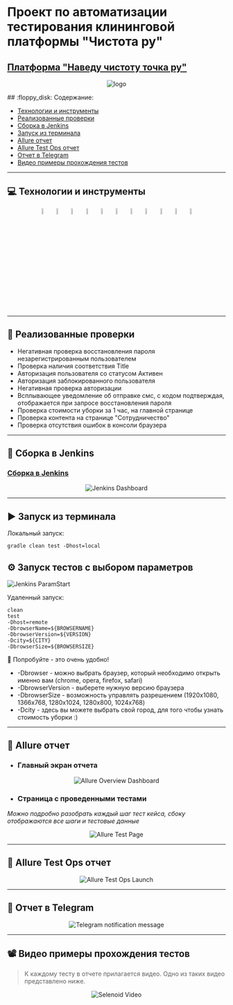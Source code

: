 # Проект по автоматизации тестирования клининговой платформы "Чистота ру"
## <a target="_blank" href="https://www.navedudud.ru/">Платформа "Наведу чистоту точка ру"</a>
<p align="center">
<img title="logo" src="images/screenshots/Xpic001.jpg">
</p>
## :floppy_disk: Содержание:

- <a href="#computer-технологии-и-инструменты">Технологии и инструменты</a>
- <a href="#notebook_with_decorative_cover-реализованные-проверки">Реализованные проверки</a>
- <a href="#electric_plug-сборка-в-Jenkins">Сборка в Jenkins</a>
- <a href="#arrow_forward-запуск-из-терминала">Запуск из терминала</a>
- <a href="#open_book-allure-отчет">Allure отчет</a>
- <a href="#hammer-allure-test-ops-отчет">Allure Test Ops отчет</a>
- <a href="#robot-отчет-в-telegram">Отчет в Telegram</a>
- <a href="#film_projector-видео-примеры-прохождения-тестов">Видео примеры прохождения тестов</a>

***

## :computer: Технологии и инструменты
<p align="center">
<img width="6%" title="IntelliJ IDEA" src="images/logo/Intelij_IDEA.svg">
<img width="6%" title="Java" src="images/logo/Java.svg">
<img width="6%" title="Selenide" src="images/logo/Selenide.svg">
<img width="6%" title="Selenoid" src="images/logo/Selenoid.svg">
<img width="6%" title="Postgresql" src="images/logo/Postgresql_elephant.svg.png">
<img width="6%" title="Allure Report" src="images/logo/Allure_Report.svg">
<img width="6%" title="Gradle" src="images/logo/Gradle.svg">
<img width="6%" title="JUnit5" src="images/logo/JUnit5.svg">
<img width="6%" title="GitHub" src="images/logo/GitHub.svg">
<img width="6%" title="Jenkins" src="images/logo/Jenkins.svg">
<img width="6%" title="Telegram" src="images/logo/Telegram.svg">
</p>

***

## :notebook_with_decorative_cover: Реализованные проверки
- Негативная проверка восстановления пароля незарегистрированным пользователем
- Проверка наличия соответствия Title
- Авторизация пользователя со статусом Активен
- Авторизация заблокированного пользователя
- Негативная проверка авторизации
- Всплывающее уведомление об отправке смс, с кодом подтверждая, отображается при запросе восстановления пароля
- Проверка стоимости уборки за 1 час, на главной странице
- Проверка контента на странице "Сотрудничество"
- Проверка отсутствия ошибок в консоли браузера

***

## :electric_plug: Сборка в Jenkins
### <a target="_blank" href="https://jenkins.autotests.cloud/job/swastest_ui_diplom/">Сборка в Jenkins</a>
<p align="center">
<img title="Jenkins Dashboard" src="images/screenshots/main_jen.png">
</p>  

***

## :arrow_forward: Запуск из терминала
Локальный запуск:
```
gradle clean test -Dhost=local 
```
## :gear: Запуск тестов с выбором параметров
<img title="Jenkins ParamStart" src="images/screenshots/param_jen.png">

Удаленный запуск:
```
clean
test
-Dhost=remote
-DbrowserName=${BROWSERNAME}
-DbrowserVersion=${VERSION}
-Dcity=${CITY}
-DbrowserSize=${BROWSERSIZE}
```
:monocle_face: Попробуйте - это очень удобно!
- -Dbrowser - можно выбрать браузер, который необходимо открыть именно вам
  (chrome,
  opera,
  firefox,
  safari)
- -DbrowserVersion - выберете нужную версию браузера
- -DbrowserSize - возможность управлять разрешением (1920x1080,
  1366x768,
  1280x1024,
  1280x800,
  1024x768)
- -Dcity - здесь вы можете выбрать свой город, для того чтобы узнать стоимость уборки :)

***

## :open_book: Allure отчет
- ### Главный экран отчета
<p align="center">
<img title="Allure Overview Dashboard" src="images/screenshots/allure_main.png">
</p>

- ### Страница с проведенными тестами
*Можно подробно разобрать каждый шаг тест кейса, сбоку отображаются все шаги и тестовые данные*
<p align="center">
<img title="Allure Test Page" src="images/screenshots/allure_steps.png">
</p>

***

## :hammer: Allure Test Ops отчет
<p align="center">
<img title="Allure Test Ops Launch" src="images/screenshots/testOpsLaunch.png">
</p>

***

## :robot: Отчет в Telegram
<p align="center">
<img title="Telegram notification message" src="images/screenshots/tg.png">
</p>

***
## :film_projector: Видео примеры прохождения тестов
> К каждому тесту в отчете прилагается видео. Одно из таких видео представлено ниже.
<p align="center">
  <img title="Selenoid Video" src="images/screenshots/ezgif-3-7fe6118ad8.gif">
</p>

